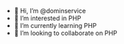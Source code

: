 - 👋 Hi, I’m @dominservice
- 👀 I’m interested in PHP
- 🌱 I’m currently learning PHP
- 💞️ I’m looking to collaborate on PHP
<!---
dominservice/dominservice is a ✨ special ✨ repository because its `README.md` (this file) appears on your GitHub profile.
You can click the Preview link to take a look at your changes.
--->
